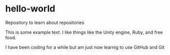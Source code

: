 # hello-world
Repository to learn about repositories

This is some example text. I like things like the Unity engine,
Ruby, and free food.

I have been coding for a while but am just now learnig to use GitHub and Git
